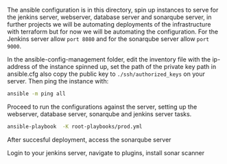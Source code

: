 The ansible configuration is in this directory, spin up instances to serve for the jenkins server, webserver, database server and sonarqube server, in further projects we will be automating deployments of the infrastructure with terraform but for now we will be automating the configuration. For the Jenkins server allow `port 8080` and for the sonarqube server allow `port 9000`.

In the ansible-config-management folder, edit the inventory file with the ip-address of the instance spinned up, set the path of the private key path in ansible.cfg also copy the public key to `./ssh/authorized_keys` on your server. Then ping the instance with:

```sh
ansible -m ping all
```

Proceed to run the configurations against the server, setting up the webserver, database server, sonarqube and jenkins server tasks.

```sh
ansible-playbook  -K root-playbooks/prod.yml
```

After succesful deployment, access the sonarqube server

Login to your jenkins server, navigate to plugins, install sonar scanner


